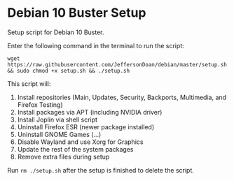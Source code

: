 # Debian 10 Buster Setup
Setup script for Debian 10 Buster.

Enter the following command in the terminal to run the script:

`wget https://raw.githubusercontent.com/JeffersonDoan/debian/master/setup.sh && sudo chmod +x setup.sh && ./setup.sh`

This script will:
1. Install repositories (Main, Updates, Security, Backports, Multimedia, and Firefox Testing)
2. Install packages via APT (including NVIDIA driver)
3. Install Joplin via shell script
4. Uninstall Firefox ESR (newer package installed)
5. Uninstall GNOME Games (...)
6. Disable Wayland and use Xorg for Graphics
7. Update the rest of the system packages
8. Remove extra files during setup

Run `rm ./setup.sh` after the setup is finished to delete the script.

